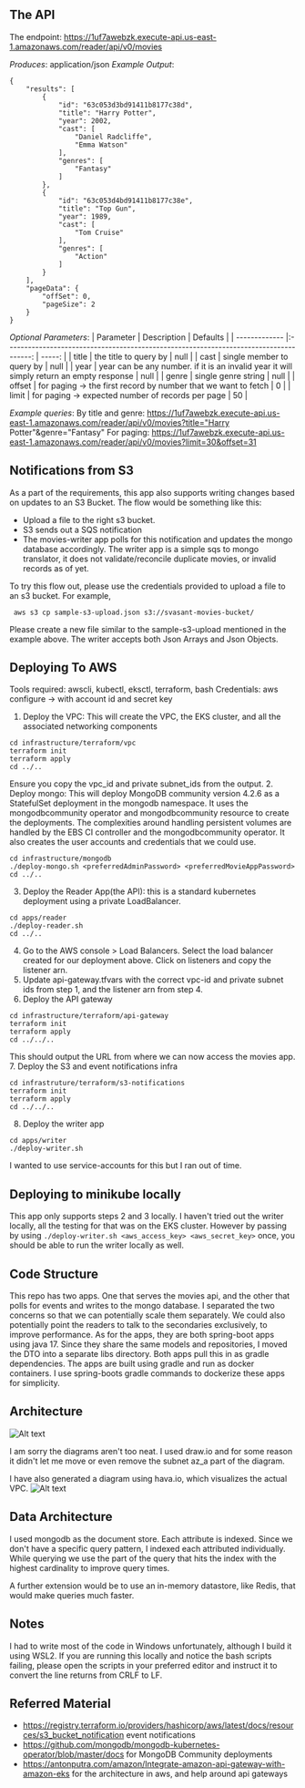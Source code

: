 ## The API
The endpoint: https://1uf7awebzk.execute-api.us-east-1.amazonaws.com/reader/api/v0/movies

*Produces*: application/json
*Example Output*: 
```
{
    "results": [
        {
            "id": "63c053d3bd91411b8177c38d",
            "title": "Harry Potter",
            "year": 2002,
            "cast": [
                "Daniel Radcliffe",
                "Emma Watson"
            ],
            "genres": [
                "Fantasy"
            ]
        },
        {
            "id": "63c053d4bd91411b8177c38e",
            "title": "Top Gun",
            "year": 1989,
            "cast": [
                "Tom Cruise"
            ],
            "genres": [
                "Action"
            ]
        }
    ],
    "pageData": {
        "offSet": 0,
        "pageSize": 2
    }
}
```

*Optional Parameters*: 
| Parameter        | Description               | Defaults  |
| -------------    |:-------------------------------------------------------------------------------------:            | -----:    |
| title            | the title to query by     | null      |
| cast             | single member to query by | null      |
| year             | year can be any number. if it is an invalid year it will simply return an empty response           | null      |
| genre            | single genre string       | null      |
| offset           | for paging -> the first record by number that we want to fetch                                     | 0      |
| limit             | for paging -> expected number of records per page                                                 | 50      |

*Example queries*:
By title and genre: https://1uf7awebzk.execute-api.us-east-1.amazonaws.com/reader/api/v0/movies?title="Harry Potter"&genre="Fantasy"
For paging: https://1uf7awebzk.execute-api.us-east-1.amazonaws.com/reader/api/v0/movies?limit=30&offset=31

## Notifications from S3
As a part of the requirements, this app also supports writing changes based on updates to an S3 Bucket. The flow would be something like this:

- Upload a file to the right s3 bucket.
- S3 sends out a SQS notification
- The movies-writer app polls for this notification and updates the mongo database accordingly.
The writer app is a simple sqs to mongo translator, it does not validate/reconcile duplicate movies, or invalid records as of yet.

To try this flow out, please use the credentials provided to upload a file to an s3 bucket. For example,
```
 aws s3 cp sample-s3-upload.json s3://svasant-movies-bucket/
```
Please create a new file similar to the sample-s3-upload mentioned in the example above. The writer accepts both Json Arrays and Json Objects.

## Deploying To AWS
Tools required: awscli, kubectl, eksctl, terraform, bash
Credentials: aws configure -> with account id and secret key

1. Deploy the VPC: This will create the VPC, the EKS cluster, and all the associated networking components
```
cd infrastructure/terraform/vpc
terraform init
terraform apply
cd ../..
```
Ensure you copy the vpc_id and private subnet_ids from the output.
2. Deploy mongo: This will deploy MongoDB community version 4.2.6 as a StatefulSet deployment in the mongodb namespace. It uses the mongodbcommunity operator and mongodbcommunity resource to create the deployments. The complexities around handling persistent volumes are handled by the EBS CI controller and the mongodbcommunity operator. It also creates the user accounts and credentials that we could use.
```
cd infrastructure/mongodb
./deploy-mongo.sh <preferredAdminPassword> <preferredMovieAppPassword>
cd ../..
```

3. Deploy the Reader App(the API): this is a standard kubernetes deployment using a private LoadBalancer.
```
cd apps/reader
./deploy-reader.sh
cd ../..
```

4. Go to the AWS console > Load Balancers. Select the load balancer created for our deployment above. Click on listeners and copy the listener arn.
5. Update api-gateway.tfvars with the correct vpc-id and private subnet ids from step 1, and the listener arn from step 4.
6. Deploy the API gateway 
```
cd infrastructure/terraform/api-gateway
terraform init
terraform apply
cd ../../..
```
This should output the URL from where we can now access the movies app.
7. Deploy the S3 and event notifications infra
```
cd infrastruture/terraform/s3-notifications
terraform init
terraform apply
cd ../../..
```
8. Deploy the writer app 
```
cd apps/writer
./deploy-writer.sh
```
I wanted to use service-accounts for this but I ran out of time.

## Deploying to minikube locally

This app only supports steps 2 and 3 locally. I haven't tried out the writer locally, all the testing for that was on the EKS cluster. However by passing by using `./deploy-writer.sh <aws_access_key> <aws_secret_key>` once, you should be able to run the writer locally as well.

## Code Structure

This repo has two apps. One that serves the movies api, and the other that polls for events and writes to the mongo database. I separated the two concerns so that we can potentially scale them separately. We could also potentially point the readers to talk to the secondaries exclusively, to improve performance. 
As for the apps, they are both spring-boot apps using java 17. Since they share the same models and repositories, I moved the DTO into a separate libs directory. Both apps pull this in as gradle dependencies.
The apps are built using gradle and run as docker containers. I use spring-boots gradle commands to dockerize these apps for simplicity. 

## Architecture

![Alt text](./movies-app-architecture.svg)

I am sorry the diagrams aren't too neat. I used draw.io and for some reason it didn't let me move or even remove the subnet az_a part of the diagram.

I have also generated a diagram using hava.io, which visualizes the actual VPC. 
![Alt text](./hava-movies-vpc-infrastructure-1673576239.png)

## Data Architecture

I used mongodb as the document store. Each attribute is indexed. Since we don't have a specific query pattern, I indexed each attributed individually. While querying we use the part of the query that hits the index with the highest cardinality to improve query times.

A further extension would be to use an in-memory datastore, like Redis, that would make queries much faster.

## Notes

I had to write most of the code in Windows unfortunately, although I build it using WSL2. If you are running this locally and notice the bash scripts failing, please open the scripts in your preferred editor and instruct it to convert the line returns from CRLF to LF.

## Referred Material
- https://registry.terraform.io/providers/hashicorp/aws/latest/docs/resources/s3_bucket_notification event notifications
- https://github.com/mongodb/mongodb-kubernetes-operator/blob/master/docs for MongoDB Community deployments
- https://antonputra.com/amazon/Integrate-amazon-api-gateway-with-amazon-eks for the architecture in aws, and help around api gateways
